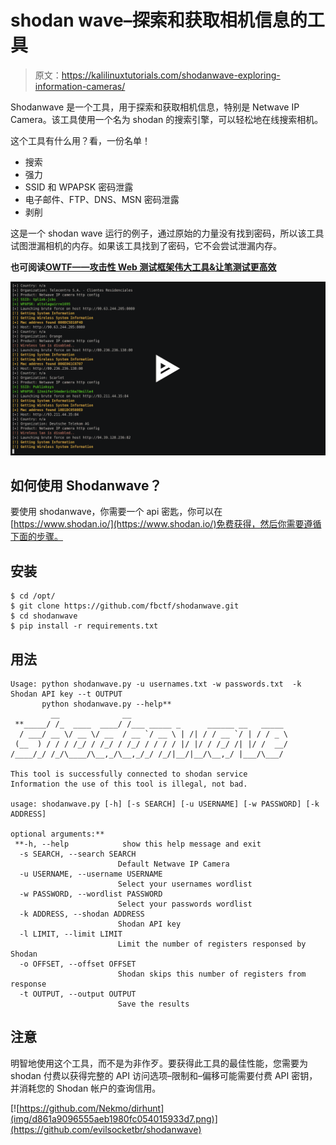 # shodan wave–探索和获取相机信息的工具

> 原文：<https://kalilinuxtutorials.com/shodanwave-exploring-information-cameras/>

Shodanwave 是一个工具，用于探索和获取相机信息，特别是 Netwave IP Camera。该工具使用一个名为 shodan 的搜索引擎，可以轻松地在线搜索相机。

这个工具有什么用？看，一份名单！

*   搜索
*   强力
*   SSID 和 WPAPSK 密码泄露
*   电子邮件、FTP、DNS、MSN 密码泄露
*   剥削

这是一个 shodan wave 运行的例子，通过原始的力量没有找到密码，所以该工具试图泄漏相机的内存。如果该工具找到了密码，它不会尝试泄漏内存。

**也可阅读[OWTF——攻击性 Web 测试框架伟大工具&让笔测试更高效](https://kalilinuxtutorials.com/owtf-offensive-web-testing-framework/)**

[![](img/e9eb05f3bcb997a8278a04b6798a34f8.png)](https://asciinema.org/a/G7gVOiReMiv43V8wlMbB4mm9B?autoplay=1)

## **如何使用 Shodanwave？**

要使用 shodanwave，你需要一个 api 密匙，你可以在[https://www.shodan.io/](https://www.shodan.io/)免费获得，然后你需要遵循下面的步骤。

## **安装**

```
$ cd /opt/
$ git clone https://github.com/fbctf/shodanwave.git
$ cd shodanwave
$ pip install -r requirements.txt 
```

## **用法**

```
Usage: python shodanwave.py -u usernames.txt -w passwords.txt  -k Shodan API key --t OUTPUT
       python shodanwave.py --help** 
         __              __                                   
 **_____/ /_  ____  ____/ /___ _____ _      ______ __   _____ 
  / ___/ __ \/ __ \/ __  / __ `/ __ \ | /| / / __ `/ | / / _ \
 (__  ) / / / /_/ / /_/ / /_/ / / / / |/ |/ / /_/ /| |/ /  __/
/____/_/ /_/\____/\__,_/\__,_/_/ /_/|__/|__/\__,_/ |___/\___/ 

This tool is successfully connected to shodan service
Information the use of this tool is illegal, not bad.

usage: shodanwave.py [-h] [-s SEARCH] [-u USERNAME] [-w PASSWORD] [-k ADDRESS]

optional arguments:**
 **-h, --help            show this help message and exit
  -s SEARCH, --search SEARCH
                        Default Netwave IP Camera
  -u USERNAME, --username USERNAME
                        Select your usernames wordlist
  -w PASSWORD, --wordlist PASSWORD
                        Select your passwords wordlist
  -k ADDRESS, --shodan ADDRESS
                        Shodan API key
  -l LIMIT, --limit LIMIT
                        Limit the number of registers responsed by Shodan
  -o OFFSET, --offset OFFSET
                        Shodan skips this number of registers from response
  -t OUTPUT, --output OUTPUT
                        Save the results
```

## **注意**

明智地使用这个工具，而不是为非作歹。要获得此工具的最佳性能，您需要为 shodan 付费以获得完整的 API 访问选项–限制和–偏移可能需要付费 API 密钥，并消耗您的 Shodan 帐户的查询信用。

[![https://github.com/Nekmo/dirhunt](img/d861a9096555aeb1980fc054015933d7.png)](https://github.com/evilsocketbr/shodanwave)